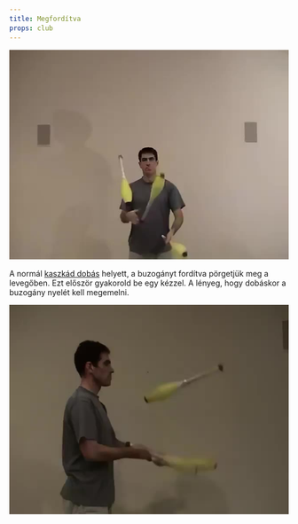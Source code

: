 ```yaml
---
title: Megfordítva
props: club
---
```


![Megfordítva](site/videos/poster/clubbackflip.jpg)

A normál [kaszkád dobás](site/hu/kaszkad-2/README.md) helyett, a buzogányt fordítva pörgetjük meg a levegőben. Ezt először gyakorold be egy kézzel. A lényeg, hogy dobáskor a buzogány nyelét kell megemelni.

![Megfordítva oldalnézetben](site/videos/poster/clubbackflip-side.jpg)


